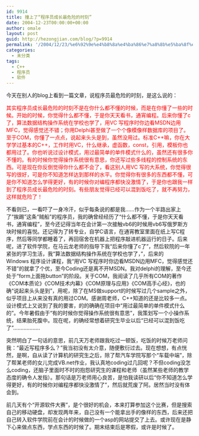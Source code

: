```yaml
---
id: 9914
title: 撞上了“程序员成长最危险的时刻”
date: 2004-12-23T00:00:00+00:00
author: omale
layout: post
guid: http://hezongjian.com/blog/?p=9914
permalink: '/2004/12/23/%e6%92%9e%e4%b8%8a%e4%ba%86%e7%a8%8b%e5%ba%8f%e5%91%98%e6%88%90%e9%95%bf%e6%9c%80%e5%8d%b1%e9%99%a9%e7%9a%84%e6%97%b6%e5%88%bb/'
categories:
  - 未分类
tags:
  - C++
  - 程序员
  - 软件
---
```

今天在别人的blog上看到一篇文章，说程序员最危险的时刻，是这么说的：

<font color=Red>其实程序员成长最危险的时刻不是在你什么都不懂的时候，而是在你懂了一些的时候。开始的时候，你觉得什么都不懂，于是你天天看书，通宵编程。后来你懂了c了，算法数据结构操作系统在学校也学了，用VC&nbsp;写程序时你边看MSDN边用MFC，觉得感觉还不错；你用Delphi甚至做了一个个像模像样数据库的项目了。至于COM，你懂了一点点，说起来头头是到，虽然没用过。标准C++嘛，你在大学学过基本的C++，工作时用VC，什么继承，虚函数，const，引用，模板你也都用过了。你也听说过设计模式，用过最简单的单件模式什么的，虽然还有很多你不懂的。有的时候你觉得操作系统很有意思，你还写过些多线程的控制系统的东西。可是现在你反倒觉得你什么都不会了，看这别人用VC&nbsp;写的大系统，你觉得很写的很好，可是你不知道怎样达到那样的水平。你觉得你有很多的东西都不懂，可是你不知道怎么学得更好，有的时候你对编程序都快没激情了，于是你也跟我一样到了程序员成长最危险的时刻。有些朋友觉得已经可以混到饭吃了，就不再努力，这样就危险了！</font>

不看则已，一看吓了一身冷汗，似乎每条说的都是我……作为一个半路出家上了“挨踢”这条“贼船”的程序员，我的确曾经经历了“什么都不懂，于是你天天看书，通宵编程”，至今还记得当年在会计第一次接触vb6的时候用vb6写俄罗斯方块时候的喜悦。还记得为了转专业，自学C语言，在通宵教室里面在纸上写C程序，然后等同学都睡着了，再回宿舍在机器上把程序敲进机器运行的日子。后来呢，进了软件学院，在马云龙老师的指导下我“后来你懂了c了”，然后软院的一年紧张的学习生活，我“算法数据结构操作系统在学校也学了，”，后来的Windows&nbsp;程序设计课程，我“用VC&nbsp;写程序时你边看MSDN边用MFC，觉得感觉还不错”的就拿了个优，至今Coding还是离不开MSDN。我对delphi的理解，至今还处于“form上面拖button”的阶段。关于COM，我阅读了几乎所有COM的著作《COM本质论》《COM技术内幕》《COM原理与应用》《COM高手心经》，也的确“说起来头头是到”，用呢，除了在MS做support的时候写过几个sample之外，似乎项目上从来没有真的用过COM。感谢周老师，C++知道的还是比较多一点。设计模式上又说到了我的要害，的的确确在项目中“用过最简单的单件模式什么的”。今年暑假由于“有的时候你觉得操作系统很有意思”，我策划写一个小操作系统，结果胎死腹中。现在呢，的确经常想着研究生毕业以后“已经可以混到饭吃了”………………

突然明白了一句话的意思，前几天万老师跟我吃过一顿饭，吃饭的时候万老师问我：“最近写程序多么？”我当初没有太介意，随便敷衍过去。现在想想，有点恍然，是啊，自从读了计算机的研究生之后，除了帮汽车学院写那个“车载中端”，除了帮某老师的女儿完成VB.net作业，我认真地coding过几回呢？不但coding没怎么coding，还脑子里面时不时的抱怨研究生的课程和老师（虽然某些老师的教学态度的确令人发指）。那句话是万老师用心良苦，是怕我读研以后“你不知道怎么学得更好，有的时候你对编程序都快没激情了”，然后就荒废了阿。居然当时没有体会到。

前几天有个“开源软件大赛”，是个很好的机会，本来打算参加这个比赛，但是搜索自己的移动硬盘，却发现两年来，自己没有一个能拿出手的像样的东西，后来还把自己转入软件学院前在会计的时候做的一个asp的网站提交了上去。或许现在是静下心来做点东西，学点东西的时候了。期末结束后是寒假，或许是时候了。

<font class=diary_poster>